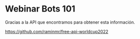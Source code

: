 # Webinar Bots 101

Gracias a la API que encontramos para obtener esta información.

https://github.com/raminmr/free-api-worldcup2022
